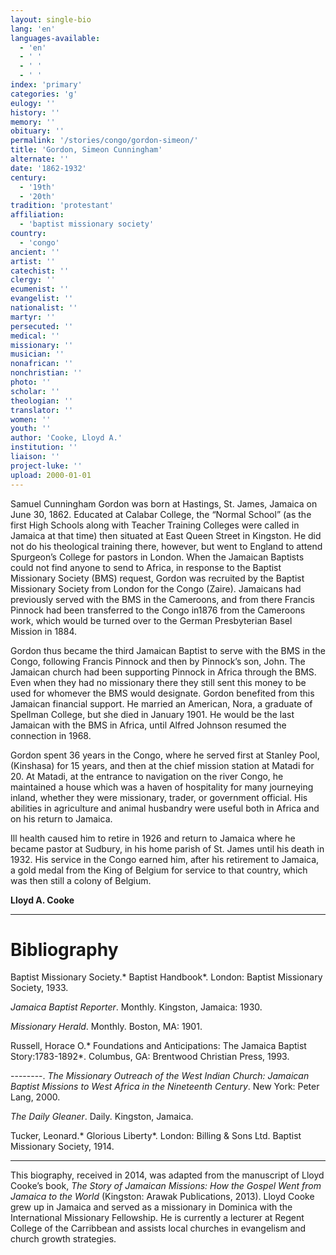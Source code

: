 ```yaml
---
layout: single-bio
lang: 'en'
languages-available:
  - 'en'
  - ' '
  - ' '
  - ' '
index: 'primary'
categories: 'g'
eulogy: ''
history: ''
memory: ''
obituary: ''
permalink: '/stories/congo/gordon-simeon/'
title: 'Gordon, Simeon Cunningham'
alternate: ''
date: '1862-1932'
century:
  - '19th'
  - '20th'
tradition: 'protestant'
affiliation:
  - 'baptist missionary society'
country:
  - 'congo'
ancient: ''
artist: ''
catechist: ''
clergy: ''
ecumenist: ''
evangelist: ''
nationalist: ''
martyr: ''
persecuted: ''
medical: ''
missionary: ''
musician: ''
nonafrican: ''
nonchristian: ''
photo: ''
scholar: ''
theologian: ''
translator: ''
women: ''
youth: ''
author: 'Cooke, Lloyd A.'
institution: ''
liaison: ''
project-luke: ''
upload: 2000-01-01
---
```



Samuel Cunningham Gordon was born at Hastings, St. James, Jamaica on June 30, 1862. Educated at Calabar College, the “Normal School” (as the first High Schools along with Teacher Training Colleges were called in Jamaica at that time) then situated at East Queen Street in Kingston. He did not do his theological training there, however, but went to England to attend Spurgeon’s College for pastors in London. When the Jamaican Baptists could not find anyone to send to Africa, in response to the Baptist Missionary Society (BMS) request, Gordon was recruited by the Baptist Missionary Society from London for the Congo (Zaire). Jamaicans had previously served with the BMS in the Cameroons, and from there Francis Pinnock had been transferred to the Congo in1876 from the Cameroons work, which would be turned over to the German Presbyterian Basel Mission in 1884.

Gordon thus became the third Jamaican Baptist to serve with the BMS in the Congo, following Francis Pinnock and then by Pinnock’s son, John.  The Jamaican church had been supporting Pinnock in Africa through the BMS. Even when they had no missionary there they still sent this money to be used for whomever the BMS would designate. Gordon benefited from this Jamaican financial support. He married an American, Nora, a graduate of Spellman College, but she died in January 1901. He would be the last Jamaican with the BMS in Africa, until Alfred Johnson resumed the connection in 1968.

Gordon spent 36 years in the Congo, where he served first at Stanley Pool, (Kinshasa) for 15 years, and then at the chief mission station at Matadi for 20. At Matadi, at the entrance to navigation on the river Congo, he maintained a house which was a haven of hospitality for many journeying inland, whether they were missionary, trader, or government official. His abilities in agriculture and animal husbandry were useful both in Africa and on his return to Jamaica.

Ill health caused him to retire in 1926 and return to Jamaica where he became pastor at Sudbury, in his home parish of St. James until his death in 1932. His service in the Congo earned him, after his retirement to Jamaica, a gold medal from the King of Belgium for service to that country, which was then still a colony of Belgium.

**Lloyd A. Cooke**

---

# Bibliography

Baptist Missionary Society.* Baptist Handbook*. London: Baptist Missionary Society, 1933.

*Jamaica Baptist Reporter*. Monthly. Kingston, Jamaica: 1930.

*Missionary Herald*. Monthly. Boston, MA: 1901.

Russell, Horace O.* Foundations and Anticipations: The Jamaica Baptist Story:1783-1892*. Columbus, GA: Brentwood Christian Press, 1993.

--------. *The Missionary Outreach of the West Indian Church: Jamaican Baptist Missions to West Africa in the Nineteenth Century*. New York: Peter Lang, 2000.

*The Daily Gleaner*. Daily. Kingston, Jamaica.

Tucker, Leonard.* Glorious Liberty*. London: Billing & Sons Ltd. Baptist Missionary Society, 1914.

---

This biography, received in 2014, was adapted from the manuscript of Lloyd Cooke’s book, *The Story of Jamaican Missions: How the Gospel Went from Jamaica to the World* (Kingston: Arawak Publications, 2013). Lloyd Cooke grew up in Jamaica and served as a missionary in Dominica with the International Missionary Fellowship. He is currently a lecturer at Regent College of the Carribbean and assists local churches in evangelism and church growth strategies.